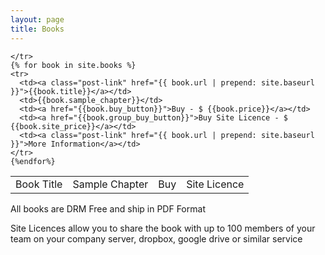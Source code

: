 ```yaml
---
layout: page
title: Books
---
```



<div class="home">


  <table class="rwd-table">
    <tr>
      <td>Book Title</td>
      <td>Sample Chapter</td>
      <td>Buy</td>
      <td>Site Licence</td>

    </tr>
    {% for book in site.books %}
    <tr>
      <td><a class="post-link" href="{{ book.url | prepend: site.baseurl }}">{{book.title}}</a></td>
      <td>{{book.sample_chapter}}</td>	
      <td><a href="{{book.buy_button}}">Buy - $ {{book.price}}</a></td>
      <td><a href="{{book.group_buy_button}}">Buy Site Licence - $ {{book.site_price}}</a></td>	
      <td><a class="post-link" href="{{ book.url | prepend: site.baseurl }}">More Information</a></td>
    </tr>
    {%endfor%}
  </table>  
</div>

All books are DRM Free and ship in PDF Format

Site Licences allow you to share the book with up to 100 members of your team on your company server, dropbox, google drive or similar service
